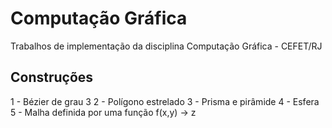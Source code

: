 # Computação Gráfica

Trabalhos de implementação da disciplina Computação Gráfica - CEFET/RJ

## Construções

1 - Bézier de grau 3
2 - Polígono estrelado
3 - Prisma e pirâmide
4 - Esfera
5 - Malha definida por uma função f(x,y) -> z


